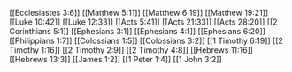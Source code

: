 [[Ecclesiastes 3:6]]
[[Matthew 5:11]]
[[Matthew 6:19]]
[[Matthew 19:21]]
[[Luke 10:42]]
[[Luke 12:33]]
[[Acts 5:41]]
[[Acts 21:33]]
[[Acts 28:20]]
[[2 Corinthians 5:1]]
[[Ephesians 3:1]]
[[Ephesians 4:1]]
[[Ephesians 6:20]]
[[Philippians 1:7]]
[[Colossians 1:5]]
[[Colossians 3:2]]
[[1 Timothy 6:19]]
[[2 Timothy 1:16]]
[[2 Timothy 2:9]]
[[2 Timothy 4:8]]
[[Hebrews 11:16]]
[[Hebrews 13:3]]
[[James 1:2]]
[[1 Peter 1:4]]
[[1 John 3:2]]
